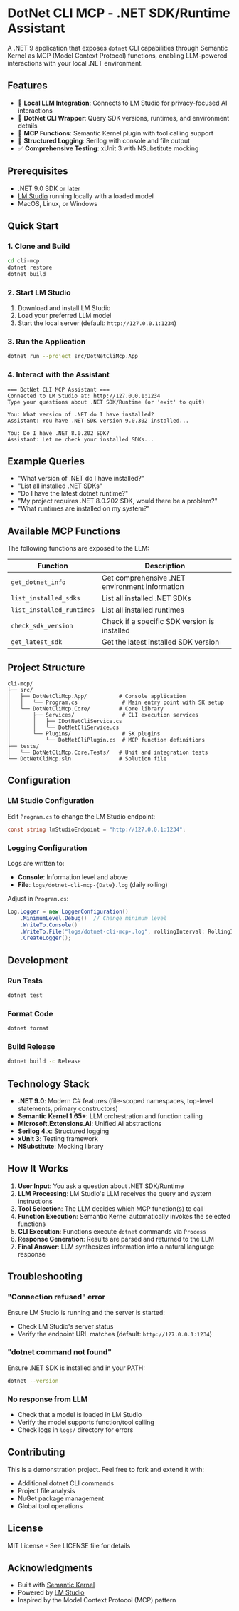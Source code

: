 # DotNet CLI MCP - .NET SDK/Runtime Assistant

A .NET 9 application that exposes `dotnet` CLI capabilities through Semantic Kernel as MCP (Model Context Protocol) functions, enabling LLM-powered interactions with your local .NET environment.

## Features

- 🤖 **Local LLM Integration**: Connects to LM Studio for privacy-focused AI interactions
- 🔧 **DotNet CLI Wrapper**: Query SDK versions, runtimes, and environment details
- 🧩 **MCP Functions**: Semantic Kernel plugin with tool calling support
- 📝 **Structured Logging**: Serilog with console and file output
- ✅ **Comprehensive Testing**: xUnit 3 with NSubstitute mocking

## Prerequisites

- .NET 9.0 SDK or later
- [LM Studio](https://lmstudio.ai/) running locally with a loaded model
- MacOS, Linux, or Windows

## Quick Start

### 1. Clone and Build

```bash
cd cli-mcp
dotnet restore
dotnet build
```

### 2. Start LM Studio

1. Download and install LM Studio
2. Load your preferred LLM model
3. Start the local server (default: `http://127.0.0.1:1234`)

### 3. Run the Application

```bash
dotnet run --project src/DotNetCliMcp.App
```

### 4. Interact with the Assistant

```
=== DotNet CLI MCP Assistant ===
Connected to LM Studio at: http://127.0.0.1:1234
Type your questions about .NET SDK/Runtime (or 'exit' to quit)

You: What version of .NET do I have installed?
Assistant: You have .NET SDK version 9.0.302 installed...

You: Do I have .NET 8.0.202 SDK?
Assistant: Let me check your installed SDKs...
```

## Example Queries

- "What version of .NET do I have installed?"
- "List all installed .NET SDKs"
- "Do I have the latest dotnet runtime?"
- "My project requires .NET 8.0.202 SDK, would there be a problem?"
- "What runtimes are installed on my system?"

## Available MCP Functions

The following functions are exposed to the LLM:

| Function | Description |
|----------|-------------|
| `get_dotnet_info` | Get comprehensive .NET environment information |
| `list_installed_sdks` | List all installed .NET SDKs |
| `list_installed_runtimes` | List all installed runtimes |
| `check_sdk_version` | Check if a specific SDK version is installed |
| `get_latest_sdk` | Get the latest installed SDK version |

## Project Structure

```
cli-mcp/
├── src/
│   ├── DotNetCliMcp.App/          # Console application
│   │   └── Program.cs              # Main entry point with SK setup
│   └── DotNetCliMcp.Core/         # Core library
│       ├── Services/               # CLI execution services
│       │   ├── IDotNetCliService.cs
│       │   └── DotNetCliService.cs
│       └── Plugins/                # SK plugins
│           └── DotNetCliPlugin.cs  # MCP function definitions
├── tests/
│   └── DotNetCliMcp.Core.Tests/   # Unit and integration tests
└── DotNetCliMcp.sln               # Solution file
```

## Configuration

### LM Studio Configuration

Edit `Program.cs` to change the LM Studio endpoint:

```csharp
const string lmStudioEndpoint = "http://127.0.0.1:1234";
```

### Logging Configuration

Logs are written to:
- **Console**: Information level and above
- **File**: `logs/dotnet-cli-mcp-{Date}.log` (daily rolling)

Adjust in `Program.cs`:

```csharp
Log.Logger = new LoggerConfiguration()
    .MinimumLevel.Debug()  // Change minimum level
    .WriteTo.Console()
    .WriteTo.File("logs/dotnet-cli-mcp-.log", rollingInterval: RollingInterval.Day)
    .CreateLogger();
```

## Development

### Run Tests

```bash
dotnet test
```

### Format Code

```bash
dotnet format
```

### Build Release

```bash
dotnet build -c Release
```

## Technology Stack

- **.NET 9.0**: Modern C# features (file-scoped namespaces, top-level statements, primary constructors)
- **Semantic Kernel 1.65+**: LLM orchestration and function calling
- **Microsoft.Extensions.AI**: Unified AI abstractions
- **Serilog 4.x**: Structured logging
- **xUnit 3**: Testing framework
- **NSubstitute**: Mocking library

## How It Works

1. **User Input**: You ask a question about .NET SDK/Runtime
2. **LLM Processing**: LM Studio's LLM receives the query and system instructions
3. **Tool Selection**: The LLM decides which MCP function(s) to call
4. **Function Execution**: Semantic Kernel automatically invokes the selected functions
5. **CLI Execution**: Functions execute `dotnet` commands via `Process`
6. **Response Generation**: Results are parsed and returned to the LLM
7. **Final Answer**: LLM synthesizes information into a natural language response

## Troubleshooting

### "Connection refused" error

Ensure LM Studio is running and the server is started:
- Check LM Studio's server status
- Verify the endpoint URL matches (default: `http://127.0.0.1:1234`)

### "dotnet command not found"

Ensure .NET SDK is installed and in your PATH:
```bash
dotnet --version
```

### No response from LLM

- Check that a model is loaded in LM Studio
- Verify the model supports function/tool calling
- Check logs in `logs/` directory for errors

## Contributing

This is a demonstration project. Feel free to fork and extend it with:
- Additional dotnet CLI commands
- Project file analysis
- NuGet package management
- Global tool operations

## License

MIT License - See LICENSE file for details

## Acknowledgments

- Built with [Semantic Kernel](https://github.com/microsoft/semantic-kernel)
- Powered by [LM Studio](https://lmstudio.ai/)
- Inspired by the Model Context Protocol (MCP) pattern
